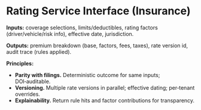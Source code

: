 # Rating Service Interface (Insurance)

**Inputs:** coverage selections, limits/deductibles, rating factors (driver/vehicle/risk info), effective date, jurisdiction.

**Outputs:** premium breakdown (base, factors, fees, taxes), rate version id, audit trace (rules applied).

**Principles:**
- **Parity with filings.** Deterministic outcome for same inputs; DOI‑auditable.
- **Versioning.** Multiple rate versions in parallel; effective dating; per‑tenant overrides.
- **Explainability.** Return rule hits and factor contributions for transparency.
